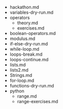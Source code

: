 - hackathon.md
- variables-dry-run.md
- operators
    - theory.md
    - exercises.md
- boolean-operators.md
- modulus.md
- if-else-dry-run.md
- while-loop.md
- loops-break.md
- loops-continue.md
- lists.md
- lists2.md
- Strings.md
- for-loop.md
- functions-dry-run.md
- python
    - range.md
    - range-exercises.md